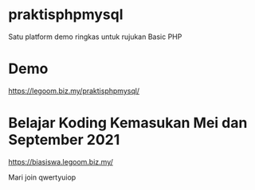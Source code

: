 # praktisphpmysql
 Satu platform demo ringkas untuk rujukan Basic PHP

# Demo
https://legoom.biz.my/praktisphpmysql/

# Belajar Koding Kemasukan Mei dan September 2021
https://biasiswa.legoom.biz.my/


Mari join
qwertyuiop
